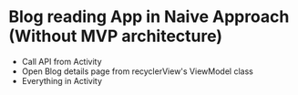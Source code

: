 # Blog reading App in Naive Approach (Without MVP architecture)

- Call API from Activity
- Open Blog details page from recyclerView's ViewModel class
- Everything in Activity
